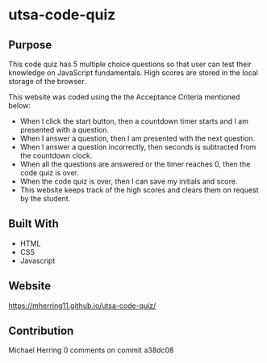 # utsa-code-quiz

## Purpose
This code quiz has 5 multiple choice questions so that user can test their knowledge on JavaScript fundamentals. High scores are stored in the local storage of the browser.

This website was coded using the the Acceptance Criteria mentioned below:

* When I click the start button, then a countdown timer starts and I am presented with a question.
* When I answer a question, then I am presented with the next question.
* When I answer a question incorrectly, then seconds is subtracted from the countdown clock.
* When all the questions are answered or the timer reaches 0, then the code quiz is over.
* When the code quiz is over, then I can save my initials and score.
* This website keeps track of the high scores and clears them on request by the student.

## Built With
* HTML
* CSS
* Javascript

## Website
https://mherring11.github.io/utsa-code-quiz/

## Contribution
Michael Herring
0 comments on commit a38dc08
